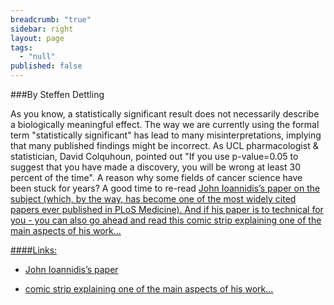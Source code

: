 ```yaml
---
breadcrumb: "true"
sidebar: right
layout: page
tags: 
  - "null"
published: false
---
```



###By Steffen Dettling  

As you know, a statistically significant result does not necessarily describe a biologically meaningful effect. The way we are currently using the formal term "statistically significant" has lead to many misinterpretations, implying that many published findings might be incorrect. As UCL pharmacologist & statistician, David Colquhoun, pointed out "If you use p-value=0.05 to suggest that you have made a discovery, you will be wrong at least 30 percent of the time". A reason why some fields of cancer science have been stuck for years?
A good time to re-read <a href="http://journals.plos.org/plosmedicine/article?id=10.1371/journal.pmed.0020124" target="_blank">John Ioannidis’s paper on the subject (which, by the way, has become one of the most widely cited papers ever published in PLoS Medicine).
And if his paper is to technical for you - you can also go ahead and read this <a href="http://xkcd.com/882/" target="_blank">comic strip explaining one of the main aspects of his work...

####Links:    

- <a href="http://journals.plos.org/plosmedicine/article?id=10.1371/journal.pmed.0020124" target="_blank">John Ioannidis’s paper   

- <a href="http://xkcd.com/882/" target="_blank">comic strip explaining one of the main aspects of his work...
